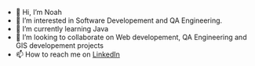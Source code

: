 - 👋 Hi, I’m Noah
- 👀 I’m interested in Software Developement and QA Engineering.
- 🌱 I’m currently learning Java
- 💞️ I’m looking to collaborate on Web developement, QA Engineering and GIS developement projects
- 📫 How to reach me on [LinkedIn](https://www.linkedin.com/in/noah-chepkwony-1636b715a) 

<!---
Noahkimtai/Noahkimtai is a ✨ special ✨ repository because its `README.md` (this file) appears on your GitHub profile.
You can click the Preview link to take a look at your changes.
--->
